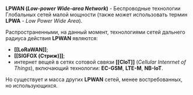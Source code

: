 **LPWAN (*Low-power Wide-area Network*)** - Беспроводные технологии Глобальных сетей малой мощности (также может использовать термин **LPWA** - *Low Power Wide Area*).

Распространенными, на данный момент, технологиями сетей дальнего радиуса действия **LPWAN** являются:
- **[[LoRaWAN]]**;
- **[[SIGFOX (Стриж)]]**;
- интернет вещей в сетях сотовой сввязи **[[CloT]]** (*Cellular Intenrnet of Things*), включающий технологии: **EC-GSM**, **LTE-M**, **NB-IoT**. 

Но существует и масса других **LPWAN** сетей, менее востребованных, но использующихся.